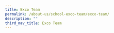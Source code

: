 ```yaml
---
title: Exco Team
permalink: /about-us/school-exco-team/exco-team/
description: ""
third_nav_title: Exco Team
---
```






